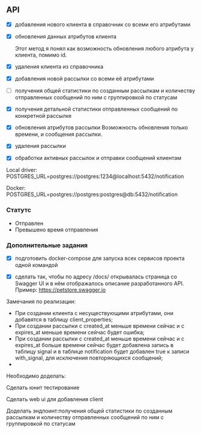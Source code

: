 
## API

- [x] добавления нового клиента в справочник со всеми его атрибутами

- [x] обновления данных атрибутов клиента

    Этот метод я понял как возможность обновления любого атрибута у клиента, помимо id.

- [x] удаления клиента из справочника

- [x] добавления новой рассылки со всеми её атрибутами

- [ ] получения общей статистики по созданным рассылкам и количеству отправленных сообщений по ним с группировкой по статусам

- [x] получения детальной статистики отправленных сообщений по конкретной рассылке

- [x] обновления атрибутов рассылки
  Возможность обновления только времени, и сообщения рассылки.

- [x] удаления рассылки

- [x] обработки активных рассылок и отправки сообщений клиентам


Local driver:
POSTGRES_URL=postgres://postgres:1234@localhost:5432/notification

Docker:
POSTGRES_URL=postgres://postgres:postgres@db:5432/notification

### Статутс

- Отправлен
- Превышено время отправления

### Дополнительные задания

- [x] подготовить docker-compose для запуска всех сервисов проекта одной командой

- [x] сделать так, чтобы по адресу /docs/ открывалась страница со Swagger UI и в нём отображалось описание разработанного API. Пример: https://petstore.swagger.io

Замечания по реализации:

- При создании клиента с несуществующими атрибутами, они добавятся в таблицу client_properties;
- При создании рассылки с created_at меньше времени сейчас и с expires_at меньше времени сейчас будет ошибка;
- При создании рассылки с created_at меньше времени сейчас и с expires_at больше времени сейчас будет добавлена запись в таблицу signal
и в таблице notification будет добавлен true к записи with_signal, для исключения повторяющихся сообщений;
- 

Необходимо доделать:


  Сделать юнит тестирование

  Сделать web ui для добавления client

  Доделать эндпоинт:получения общей статистики по созданным рассылкам и количеству отправленных сообщений по ним с группировкой по статусам
  

